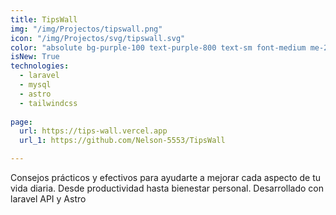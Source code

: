 ```yaml
---
title: TipsWall
img: "/img/Projectos/tipswall.png"
icon: "/img/Projectos/svg/tipswall.svg"
color: "absolute bg-purple-100 text-purple-800 text-sm font-medium me-2 px-2.5 py-0.5 rounded dark:bg-purple-900 dark:text-purple-300"
isNew: True
technologies:
  - laravel
  - mysql
  - astro
  - tailwindcss
  
page:
  url: https://tips-wall.vercel.app
  url_1: https://github.com/Nelson-5553/TipsWall

---
```


Consejos prácticos y efectivos para ayudarte a mejorar cada aspecto de tu vida diaria. Desde productividad hasta bienestar personal. Desarrollado con laravel API  y Astro
